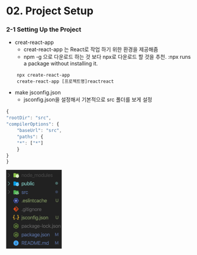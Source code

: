 # 02. Project Setup

### 2-1 Setting Up the Project

- creat-react-app
  - creat-react-app 는 React로 작업 하기 위한 환경을 제공해줌
  - npm -g 으로 다운로드 하는 것 보다 npx로 다운로드 할 것을 추천.
       :npx runs a package without installing it.

```
    npx create-react-app
    create-react-app [프로젝트명]reactreact
```

- make jsconfig.json
  - jsconfig.json을 설정해서 기본적으로 src 폴더를 보게 설정

```javascript
{
"rootDir": "src",
"compilerOptions": {
    "baseUrl": "src",
    "paths": {
    "*": ["*"]
    }
}
}
```

<img src="img01.png" width="150px" alt="projectFiles"></img>
